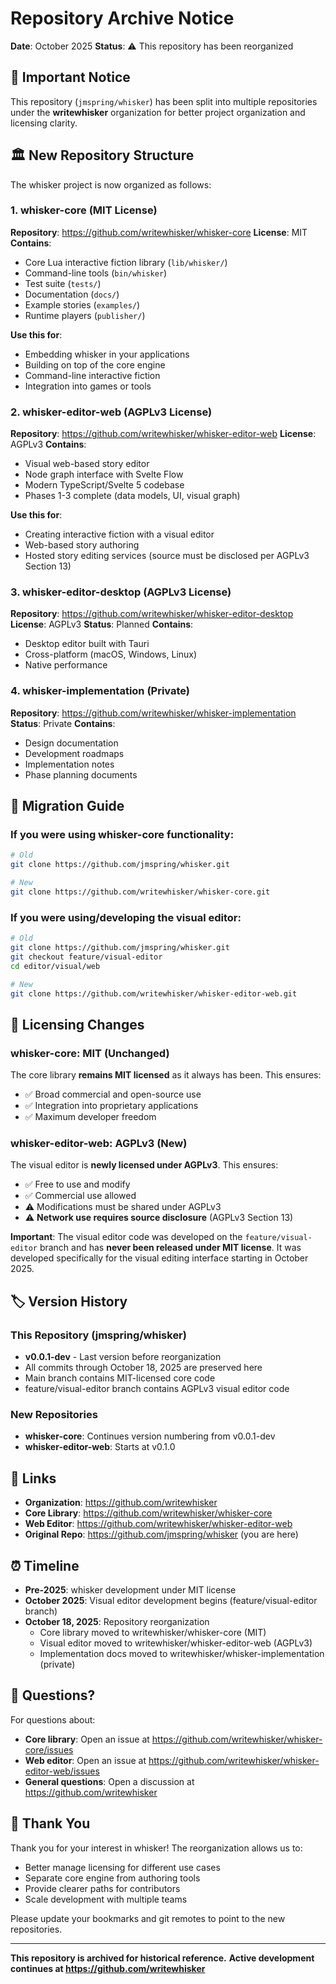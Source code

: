 # Repository Archive Notice

**Date**: October 2025
**Status**: ⚠️ This repository has been reorganized

## 📢 Important Notice

This repository (`jmspring/whisker`) has been split into multiple repositories under the **writewhisker** organization for better project organization and licensing clarity.

## 🏛️ New Repository Structure

The whisker project is now organized as follows:

### 1. whisker-core (MIT License)
**Repository**: https://github.com/writewhisker/whisker-core
**License**: MIT
**Contains**:
- Core Lua interactive fiction library (`lib/whisker/`)
- Command-line tools (`bin/whisker`)
- Test suite (`tests/`)
- Documentation (`docs/`)
- Example stories (`examples/`)
- Runtime players (`publisher/`)

**Use this for**:
- Embedding whisker in your applications
- Building on top of the core engine
- Command-line interactive fiction
- Integration into games or tools

### 2. whisker-editor-web (AGPLv3 License)
**Repository**: https://github.com/writewhisker/whisker-editor-web
**License**: AGPLv3
**Contains**:
- Visual web-based story editor
- Node graph interface with Svelte Flow
- Modern TypeScript/Svelte 5 codebase
- Phases 1-3 complete (data models, UI, visual graph)

**Use this for**:
- Creating interactive fiction with a visual editor
- Web-based story authoring
- Hosted story editing services (source must be disclosed per AGPLv3 Section 13)

### 3. whisker-editor-desktop (AGPLv3 License)
**Repository**: https://github.com/writewhisker/whisker-editor-desktop
**License**: AGPLv3
**Status**: Planned
**Contains**:
- Desktop editor built with Tauri
- Cross-platform (macOS, Windows, Linux)
- Native performance

### 4. whisker-implementation (Private)
**Repository**: https://github.com/writewhisker/whisker-implementation
**Status**: Private
**Contains**:
- Design documentation
- Development roadmaps
- Implementation notes
- Phase planning documents

## 🔄 Migration Guide

### If you were using whisker-core functionality:
```bash
# Old
git clone https://github.com/jmspring/whisker.git

# New
git clone https://github.com/writewhisker/whisker-core.git
```

### If you were using/developing the visual editor:
```bash
# Old
git clone https://github.com/jmspring/whisker.git
git checkout feature/visual-editor
cd editor/visual/web

# New
git clone https://github.com/writewhisker/whisker-editor-web.git
```

## 📝 Licensing Changes

### whisker-core: MIT (Unchanged)
The core library **remains MIT licensed** as it always has been. This ensures:
- ✅ Broad commercial and open-source use
- ✅ Integration into proprietary applications
- ✅ Maximum developer freedom

### whisker-editor-web: AGPLv3 (New)
The visual editor is **newly licensed under AGPLv3**. This ensures:
- ✅ Free to use and modify
- ✅ Commercial use allowed
- ⚠️ Modifications must be shared under AGPLv3
- ⚠️ **Network use requires source disclosure** (AGPLv3 Section 13)

**Important**: The visual editor code was developed on the `feature/visual-editor` branch and has **never been released under MIT license**. It was developed specifically for the visual editing interface starting in October 2025.

## 🏷️ Version History

### This Repository (jmspring/whisker)
- **v0.0.1-dev** - Last version before reorganization
- All commits through October 18, 2025 are preserved here
- Main branch contains MIT-licensed core code
- feature/visual-editor branch contains AGPLv3 visual editor code

### New Repositories
- **whisker-core**: Continues version numbering from v0.0.1-dev
- **whisker-editor-web**: Starts at v0.1.0

## 🔗 Links

- **Organization**: https://github.com/writewhisker
- **Core Library**: https://github.com/writewhisker/whisker-core
- **Web Editor**: https://github.com/writewhisker/whisker-editor-web
- **Original Repo**: https://github.com/jmspring/whisker (you are here)

## ⏰ Timeline

- **Pre-2025**: whisker development under MIT license
- **October 2025**: Visual editor development begins (feature/visual-editor branch)
- **October 18, 2025**: Repository reorganization
  - Core library moved to writewhisker/whisker-core (MIT)
  - Visual editor moved to writewhisker/whisker-editor-web (AGPLv3)
  - Implementation docs moved to writewhisker/whisker-implementation (private)

## 📧 Questions?

For questions about:
- **Core library**: Open an issue at https://github.com/writewhisker/whisker-core/issues
- **Web editor**: Open an issue at https://github.com/writewhisker/whisker-editor-web/issues
- **General questions**: Open a discussion at https://github.com/writewhisker

## 🙏 Thank You

Thank you for your interest in whisker! The reorganization allows us to:
- Better manage licensing for different use cases
- Separate core engine from authoring tools
- Provide clearer paths for contributors
- Scale development with multiple teams

Please update your bookmarks and git remotes to point to the new repositories.

---

**This repository is archived for historical reference.**
**Active development continues at https://github.com/writewhisker**
